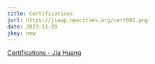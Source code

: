 ```yaml
---
title: Certifications
jurl: https://jiawp.neocities.org/cert001.png
date: 2023-11-29
jkey: new
---
```

[Certifications - Jia Huang](https://jiawp.neocities.org/fiverr-cert)